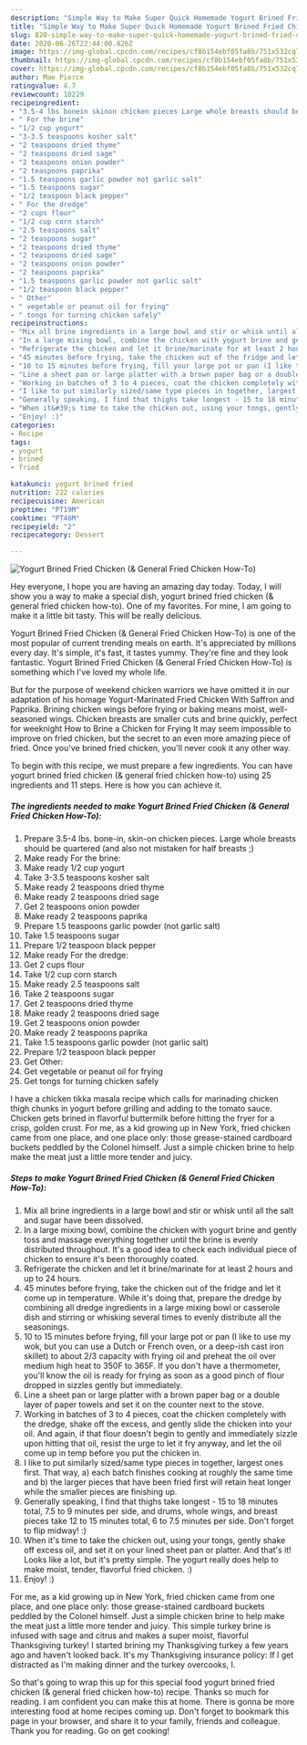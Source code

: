 ```yaml
---
description: "Simple Way to Make Super Quick Homemade Yogurt Brined Fried Chicken (&amp;amp; General Fried Chicken How-To)"
title: "Simple Way to Make Super Quick Homemade Yogurt Brined Fried Chicken (&amp;amp; General Fried Chicken How-To)"
slug: 820-simple-way-to-make-super-quick-homemade-yogurt-brined-fried-chicken-and-amp-general-fried-chicken-how-to
date: 2020-06-26T22:44:00.826Z
image: https://img-global.cpcdn.com/recipes/cf8b154ebf05fa8b/751x532cq70/yogurt-brined-fried-chicken-general-fried-chicken-how-to-recipe-main-photo.jpg
thumbnail: https://img-global.cpcdn.com/recipes/cf8b154ebf05fa8b/751x532cq70/yogurt-brined-fried-chicken-general-fried-chicken-how-to-recipe-main-photo.jpg
cover: https://img-global.cpcdn.com/recipes/cf8b154ebf05fa8b/751x532cq70/yogurt-brined-fried-chicken-general-fried-chicken-how-to-recipe-main-photo.jpg
author: Mae Pierce
ratingvalue: 4.7
reviewcount: 10229
recipeingredient:
- "3.5-4 lbs bonein skinon chicken pieces Large whole breasts should be quartered and also not mistaken for half breasts "
- " For the brine"
- "1/2 cup yogurt"
- "3-3.5 teaspoons kosher salt"
- "2 teaspoons dried thyme"
- "2 teaspoons dried sage"
- "2 teaspoons onion powder"
- "2 teaspoons paprika"
- "1.5 teaspoons garlic powder not garlic salt"
- "1.5 teaspoons sugar"
- "1/2 teaspoon black pepper"
- " For the dredge"
- "2 cups flour"
- "1/2 cup corn starch"
- "2.5 teaspoons salt"
- "2 teaspoons sugar"
- "2 teaspoons dried thyme"
- "2 teaspoons dried sage"
- "2 teaspoons onion powder"
- "2 teaspoons paprika"
- "1.5 teaspoons garlic powder not garlic salt"
- "1/2 teaspoon black pepper"
- " Other"
- " vegetable or peanut oil for frying"
- " tongs for turning chicken safely"
recipeinstructions:
- "Mix all brine ingredients in a large bowl and stir or whisk until all the salt and sugar have been dissolved."
- "In a large mixing bowl, combine the chicken with yogurt brine and gently toss and massage everything together until the brine is evenly distributed throughout. It&#39;s a good idea to check each individual piece of chicken to ensure it&#39;s been thoroughly coated."
- "Refrigerate the chicken and let it brine/marinate for at least 2 hours and up to 24 hours."
- "45 minutes before frying, take the chicken out of the fridge and let it come up in temperature. While it&#39;s doing that, prepare the dredge by combining all dredge ingredients in a large mixing bowl or casserole dish and stirring or whisking several times to evenly distribute all the seasonings."
- "10 to 15 minutes before frying, fill your large pot or pan (I like to use my wok, but you can use a Dutch or French oven, or a deep-ish cast iron skillet) to about 2/3 capacity with frying oil and preheat the oil over medium high heat to 350F to 365F. If you don&#39;t have a thermometer, you&#39;ll know the oil is ready for frying as soon as a good pinch of flour dropped in sizzles gently but immediately."
- "Line a sheet pan or large platter with a brown paper bag or a double layer of paper towels and set it on the counter next to the stove."
- "Working in batches of 3 to 4 pieces, coat the chicken completely with the dredge, shake off the excess, and gently slide the chicken into your oil. And again, if that flour doesn&#39;t begin to gently and immediately sizzle upon hitting that oil, resist the urge to let it fry anyway, and let the oil come up in temp before you put the chicken in."
- "I like to put similarly sized/same type pieces in together, largest ones first. That way, a) each batch finishes cooking at roughly the same time and b) the larger pieces that have been fried first will retain heat longer while the smaller pieces are finishing up."
- "Generally speaking, I find that thighs take longest - 15 to 18 minutes total, 7.5 to 9 minutes per side, and drums, whole wings, and breast pieces take 12 to 15 minutes total, 6 to 7.5 minutes per side. Don&#39;t forget to flip midway! :)"
- "When it&#39;s time to take the chicken out, using your tongs, gently shake off excess oil, and set it on your lined sheet pan or platter. And that&#39;s it! Looks like a lot, but it&#39;s pretty simple. The yogurt really does help to make moist, tender, flavorful fried chicken. :)"
- "Enjoy! :)"
categories:
- Recipe
tags:
- yogurt
- brined
- fried

katakunci: yogurt brined fried 
nutrition: 222 calories
recipecuisine: American
preptime: "PT19M"
cooktime: "PT48M"
recipeyield: "2"
recipecategory: Dessert

---
```



![Yogurt Brined Fried Chicken (&amp; General Fried Chicken How-To)](https://img-global.cpcdn.com/recipes/cf8b154ebf05fa8b/751x532cq70/yogurt-brined-fried-chicken-general-fried-chicken-how-to-recipe-main-photo.jpg)

Hey everyone, I hope you are having an amazing day today. Today, I will show you a way to make a special dish, yogurt brined fried chicken (&amp; general fried chicken how-to). One of my favorites. For mine, I am going to make it a little bit tasty. This will be really delicious.

Yogurt Brined Fried Chicken (&amp; General Fried Chicken How-To) is one of the most popular of current trending meals on earth. It's appreciated by millions every day. It's simple, it's fast, it tastes yummy. They're fine and they look fantastic. Yogurt Brined Fried Chicken (&amp; General Fried Chicken How-To) is something which I've loved my whole life.

But for the purpose of weekend chicken warriors we have omitted it in our adaptation of his homage Yogurt-Marinated Fried Chicken With Saffron and Paprika. Brining chicken wings before frying or baking means moist, well-seasoned wings. Chicken breasts are smaller cuts and brine quickly, perfect for weeknight How to Brine a Chicken for Frying It may seem impossible to improve on fried chicken, but the secret to an even more amazing piece of fried. Once you&#39;ve brined fried chicken, you&#39;ll never cook it any other way.


To begin with this recipe, we must prepare a few ingredients. You can have yogurt brined fried chicken (&amp; general fried chicken how-to) using 25 ingredients and 11 steps. Here is how you can achieve it.

<!--inarticleads1-->

##### The ingredients needed to make Yogurt Brined Fried Chicken (&amp; General Fried Chicken How-To):

1. Prepare 3.5-4 lbs. bone-in, skin-on chicken pieces. Large whole breasts should be quartered (and also not mistaken for half breasts ;)
1. Make ready  For the brine:
1. Make ready 1/2 cup yogurt
1. Take 3-3.5 teaspoons kosher salt
1. Make ready 2 teaspoons dried thyme
1. Make ready 2 teaspoons dried sage
1. Get 2 teaspoons onion powder
1. Make ready 2 teaspoons paprika
1. Prepare 1.5 teaspoons garlic powder (not garlic salt)
1. Take 1.5 teaspoons sugar
1. Prepare 1/2 teaspoon black pepper
1. Make ready  For the dredge:
1. Get 2 cups flour
1. Take 1/2 cup corn starch
1. Make ready 2.5 teaspoons salt
1. Take 2 teaspoons sugar
1. Get 2 teaspoons dried thyme
1. Make ready 2 teaspoons dried sage
1. Get 2 teaspoons onion powder
1. Make ready 2 teaspoons paprika
1. Take 1.5 teaspoons garlic powder (not garlic salt)
1. Prepare 1/2 teaspoon black pepper
1. Get  Other:
1. Get  vegetable or peanut oil for frying
1. Get  tongs for turning chicken safely


I have a chicken tikka masala recipe which calls for marinading chicken thigh chunks in yogurt before grilling and adding to the tomato sauce. Chicken gets brined in flavorful buttermilk before hitting the fryer for a crisp, golden crust. For me, as a kid growing up in New York, fried chicken came from one place, and one place only: those grease-stained cardboard buckets peddled by the Colonel himself. Just a simple chicken brine to help make the meat just a little more tender and juicy. 

<!--inarticleads2-->

##### Steps to make Yogurt Brined Fried Chicken (&amp; General Fried Chicken How-To):

1. Mix all brine ingredients in a large bowl and stir or whisk until all the salt and sugar have been dissolved.
1. In a large mixing bowl, combine the chicken with yogurt brine and gently toss and massage everything together until the brine is evenly distributed throughout. It&#39;s a good idea to check each individual piece of chicken to ensure it&#39;s been thoroughly coated.
1. Refrigerate the chicken and let it brine/marinate for at least 2 hours and up to 24 hours.
1. 45 minutes before frying, take the chicken out of the fridge and let it come up in temperature. While it&#39;s doing that, prepare the dredge by combining all dredge ingredients in a large mixing bowl or casserole dish and stirring or whisking several times to evenly distribute all the seasonings.
1. 10 to 15 minutes before frying, fill your large pot or pan (I like to use my wok, but you can use a Dutch or French oven, or a deep-ish cast iron skillet) to about 2/3 capacity with frying oil and preheat the oil over medium high heat to 350F to 365F. If you don&#39;t have a thermometer, you&#39;ll know the oil is ready for frying as soon as a good pinch of flour dropped in sizzles gently but immediately.
1. Line a sheet pan or large platter with a brown paper bag or a double layer of paper towels and set it on the counter next to the stove.
1. Working in batches of 3 to 4 pieces, coat the chicken completely with the dredge, shake off the excess, and gently slide the chicken into your oil. And again, if that flour doesn&#39;t begin to gently and immediately sizzle upon hitting that oil, resist the urge to let it fry anyway, and let the oil come up in temp before you put the chicken in.
1. I like to put similarly sized/same type pieces in together, largest ones first. That way, a) each batch finishes cooking at roughly the same time and b) the larger pieces that have been fried first will retain heat longer while the smaller pieces are finishing up.
1. Generally speaking, I find that thighs take longest - 15 to 18 minutes total, 7.5 to 9 minutes per side, and drums, whole wings, and breast pieces take 12 to 15 minutes total, 6 to 7.5 minutes per side. Don&#39;t forget to flip midway! :)
1. When it&#39;s time to take the chicken out, using your tongs, gently shake off excess oil, and set it on your lined sheet pan or platter. And that&#39;s it! Looks like a lot, but it&#39;s pretty simple. The yogurt really does help to make moist, tender, flavorful fried chicken. :)
1. Enjoy! :)


For me, as a kid growing up in New York, fried chicken came from one place, and one place only: those grease-stained cardboard buckets peddled by the Colonel himself. Just a simple chicken brine to help make the meat just a little more tender and juicy. This simple turkey brine is infused with sage and citrus and makes a super moist, flavorful Thanksgiving turkey! I started brining my Thanksgiving turkey a few years ago and haven&#39;t looked back. It&#39;s my Thanksgiving insurance policy: If I get distracted as I&#39;m making dinner and the turkey overcooks, I. 

So that's going to wrap this up for this special food yogurt brined fried chicken (&amp; general fried chicken how-to) recipe. Thanks so much for reading. I am confident you can make this at home. There is gonna be more interesting food at home recipes coming up. Don't forget to bookmark this page in your browser, and share it to your family, friends and colleague. Thank you for reading. Go on get cooking!
